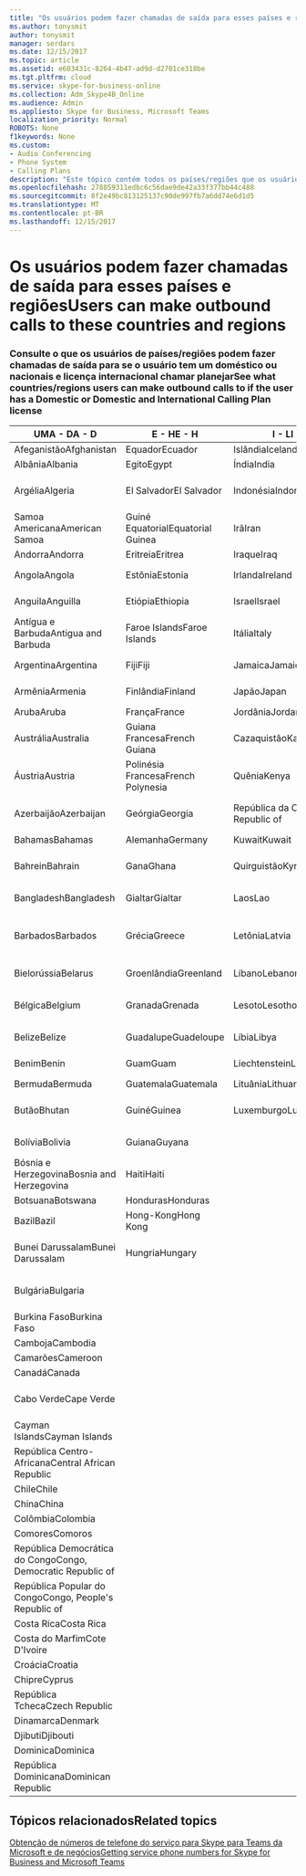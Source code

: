 ```yaml
---
title: "Os usuários podem fazer chamadas de saída para esses países e regiões"
ms.author: tonysmit
author: tonysmit
manager: serdars
ms.date: 12/15/2017
ms.topic: article
ms.assetid: e603431c-8264-4b47-ad9d-d2701ce318be
ms.tgt.pltfrm: cloud
ms.service: skype-for-business-online
ms.collection: Adm_Skype4B_Online
ms.audience: Admin
ms.appliesto: Skype for Business, Microsoft Teams
localization_priority: Normal
ROBOTS: None
f1keywords: None
ms.custom:
- Audio Conferencing
- Phone System
- Calling Plans
description: "Este tópico contém todos os países/regiões que os usuários podem fazer chamadas de saída para que tenham um plano de chamada."
ms.openlocfilehash: 278859311edbc6c56dae9de42a33f377bb44c488
ms.sourcegitcommit: 8f2e49bc813125137c90de997fb7a6dd74e6d1d5
ms.translationtype: MT
ms.contentlocale: pt-BR
ms.lasthandoff: 12/15/2017
---
```

# <a name="users-can-make-outbound-calls-to-these-countries-and-regions"></a><span data-ttu-id="152dd-103">Os usuários podem fazer chamadas de saída para esses países e regiões</span><span class="sxs-lookup"><span data-stu-id="152dd-103">Users can make outbound calls to these countries and regions</span></span>

### <a name="see-what-countriesregions-users-can-make-outbound-calls-to-if-the-user-has-a-domestic-or-domestic-and-international-calling-plan-license"></a><span data-ttu-id="152dd-104">Consulte o que os usuários de países/regiões podem fazer chamadas de saída para se o usuário tem um doméstico ou nacionais e licença internacional chamar planejar</span><span class="sxs-lookup"><span data-stu-id="152dd-104">See what countries/regions users can make outbound calls to if the user has a Domestic or Domestic and International Calling Plan license</span></span>


|<span data-ttu-id="152dd-105">**UMA - D**</span><span class="sxs-lookup"><span data-stu-id="152dd-105">**A - D**</span></span>| <span data-ttu-id="152dd-106">**E - H**</span><span class="sxs-lookup"><span data-stu-id="152dd-106">**E - H**</span></span>|<span data-ttu-id="152dd-107">**I - L**</span><span class="sxs-lookup"><span data-stu-id="152dd-107">**I - L**</span></span>|<span data-ttu-id="152dd-108">**M - O**</span><span class="sxs-lookup"><span data-stu-id="152dd-108">**M - O**</span></span>|<span data-ttu-id="152dd-109">**P - S**</span><span class="sxs-lookup"><span data-stu-id="152dd-109">**P - S**</span></span>|<span data-ttu-id="152dd-110">**T - Z**</span><span class="sxs-lookup"><span data-stu-id="152dd-110">**T - Z**</span></span>|
---|---|---|---|---|---|
|<span data-ttu-id="152dd-111">Afeganistão</span><span class="sxs-lookup"><span data-stu-id="152dd-111">Afghanistan</span></span>|<span data-ttu-id="152dd-112">Equador</span><span class="sxs-lookup"><span data-stu-id="152dd-112">Ecuador</span></span> |<span data-ttu-id="152dd-113">Islândia</span><span class="sxs-lookup"><span data-stu-id="152dd-113">Iceland</span></span> |<span data-ttu-id="152dd-114">Macau</span><span class="sxs-lookup"><span data-stu-id="152dd-114">Macau</span></span> |<span data-ttu-id="152dd-115">Paquistão</span><span class="sxs-lookup"><span data-stu-id="152dd-115">Pakistan</span></span> |<span data-ttu-id="152dd-116">Taiwan</span><span class="sxs-lookup"><span data-stu-id="152dd-116">Taiwan</span></span>   |
|<span data-ttu-id="152dd-117">Albânia</span><span class="sxs-lookup"><span data-stu-id="152dd-117">Albania</span></span>|<span data-ttu-id="152dd-118">Egito</span><span class="sxs-lookup"><span data-stu-id="152dd-118">Egypt</span></span> |<span data-ttu-id="152dd-119">Índia</span><span class="sxs-lookup"><span data-stu-id="152dd-119">India</span></span> |<span data-ttu-id="152dd-120">Macedônia</span><span class="sxs-lookup"><span data-stu-id="152dd-120">Macedonia</span></span> |<span data-ttu-id="152dd-121">Palau</span><span class="sxs-lookup"><span data-stu-id="152dd-121">Palau</span></span> |<span data-ttu-id="152dd-122">Tajiquistão</span><span class="sxs-lookup"><span data-stu-id="152dd-122">Tajikistan</span></span>   |
|<span data-ttu-id="152dd-123">Argélia</span><span class="sxs-lookup"><span data-stu-id="152dd-123">Algeria</span></span>|<span data-ttu-id="152dd-124">El Salvador</span><span class="sxs-lookup"><span data-stu-id="152dd-124">El Salvador</span></span> |<span data-ttu-id="152dd-125">Indonésia</span><span class="sxs-lookup"><span data-stu-id="152dd-125">Indonesia</span></span> |<span data-ttu-id="152dd-126">Malaui</span><span class="sxs-lookup"><span data-stu-id="152dd-126">Malawi</span></span> |<span data-ttu-id="152dd-127">Palestinian Authority</span><span class="sxs-lookup"><span data-stu-id="152dd-127">Palestinian Authority</span></span> |<span data-ttu-id="152dd-128">República Unida da Tanzânia</span><span class="sxs-lookup"><span data-stu-id="152dd-128">Tanzania, United Republic of</span></span>  |
|<span data-ttu-id="152dd-129">Samoa Americana</span><span class="sxs-lookup"><span data-stu-id="152dd-129">American Samoa</span></span>|<span data-ttu-id="152dd-130">Guiné Equatorial</span><span class="sxs-lookup"><span data-stu-id="152dd-130">Equatorial Guinea</span></span> |<span data-ttu-id="152dd-131">Irã</span><span class="sxs-lookup"><span data-stu-id="152dd-131">Iran</span></span> |<span data-ttu-id="152dd-132">Malásia</span><span class="sxs-lookup"><span data-stu-id="152dd-132">Malaysia</span></span> |<span data-ttu-id="152dd-133">Panamá</span><span class="sxs-lookup"><span data-stu-id="152dd-133">Panama</span></span> | <span data-ttu-id="152dd-134">Tailândia</span><span class="sxs-lookup"><span data-stu-id="152dd-134">Thailand</span></span>   |
|<span data-ttu-id="152dd-135">Andorra</span><span class="sxs-lookup"><span data-stu-id="152dd-135">Andorra</span></span> |<span data-ttu-id="152dd-136">Eritreia</span><span class="sxs-lookup"><span data-stu-id="152dd-136">Eritrea</span></span> |<span data-ttu-id="152dd-137">Iraque</span><span class="sxs-lookup"><span data-stu-id="152dd-137">Iraq</span></span> |<span data-ttu-id="152dd-138">Mali</span><span class="sxs-lookup"><span data-stu-id="152dd-138">Mali</span></span> |<span data-ttu-id="152dd-139">Paraguai</span><span class="sxs-lookup"><span data-stu-id="152dd-139">Paraguay</span></span> |<span data-ttu-id="152dd-140">Togo</span><span class="sxs-lookup"><span data-stu-id="152dd-140">Togo</span></span>   |
|<span data-ttu-id="152dd-141">Angola</span><span class="sxs-lookup"><span data-stu-id="152dd-141">Angola</span></span> |<span data-ttu-id="152dd-142">Estônia</span><span class="sxs-lookup"><span data-stu-id="152dd-142">Estonia</span></span> |<span data-ttu-id="152dd-143">Irlanda</span><span class="sxs-lookup"><span data-stu-id="152dd-143">Ireland</span></span> |<span data-ttu-id="152dd-144">Malta</span><span class="sxs-lookup"><span data-stu-id="152dd-144">Malta</span></span> |<span data-ttu-id="152dd-145">Peru</span><span class="sxs-lookup"><span data-stu-id="152dd-145">Peru</span></span> | <span data-ttu-id="152dd-146">Trinidad e Tobago</span><span class="sxs-lookup"><span data-stu-id="152dd-146">Trinidad and Tobago</span></span>  |
|<span data-ttu-id="152dd-147">Anguila</span><span class="sxs-lookup"><span data-stu-id="152dd-147">Anguilla</span></span> |<span data-ttu-id="152dd-148">Etiópia</span><span class="sxs-lookup"><span data-stu-id="152dd-148">Ethiopia</span></span> |<span data-ttu-id="152dd-149">Israel</span><span class="sxs-lookup"><span data-stu-id="152dd-149">Israel</span></span> |<span data-ttu-id="152dd-150">Ilhas Marshall</span><span class="sxs-lookup"><span data-stu-id="152dd-150">Marshall Islands</span></span> | <span data-ttu-id="152dd-151">Filipinas</span><span class="sxs-lookup"><span data-stu-id="152dd-151">Philippines</span></span> | <span data-ttu-id="152dd-152">Turquia</span><span class="sxs-lookup"><span data-stu-id="152dd-152">Turkey</span></span> |
|<span data-ttu-id="152dd-153">Antígua e Barbuda</span><span class="sxs-lookup"><span data-stu-id="152dd-153">Antigua and Barbuda</span></span> | <span data-ttu-id="152dd-154">Faroe Islands</span><span class="sxs-lookup"><span data-stu-id="152dd-154">Faroe Islands</span></span> |<span data-ttu-id="152dd-155">Itália</span><span class="sxs-lookup"><span data-stu-id="152dd-155">Italy</span></span> |<span data-ttu-id="152dd-156">Martinica</span><span class="sxs-lookup"><span data-stu-id="152dd-156">Martinique</span></span> |<span data-ttu-id="152dd-157">Polônia</span><span class="sxs-lookup"><span data-stu-id="152dd-157">Poland</span></span> |<span data-ttu-id="152dd-158">Turcomenistão</span><span class="sxs-lookup"><span data-stu-id="152dd-158">Turkmenistan</span></span> |
|<span data-ttu-id="152dd-159">Argentina</span><span class="sxs-lookup"><span data-stu-id="152dd-159">Argentina</span></span>|<span data-ttu-id="152dd-160">Fiji</span><span class="sxs-lookup"><span data-stu-id="152dd-160">Fiji</span></span> |<span data-ttu-id="152dd-161">Jamaica</span><span class="sxs-lookup"><span data-stu-id="152dd-161">Jamaica</span></span> |<span data-ttu-id="152dd-162">Maurício</span><span class="sxs-lookup"><span data-stu-id="152dd-162">Mauritius</span></span> |<span data-ttu-id="152dd-163">Portugal</span><span class="sxs-lookup"><span data-stu-id="152dd-163">Portugal</span></span> |<span data-ttu-id="152dd-164">Turcos e Caicos</span><span class="sxs-lookup"><span data-stu-id="152dd-164">Turks and Caicos</span></span>   |
|<span data-ttu-id="152dd-165">Armênia</span><span class="sxs-lookup"><span data-stu-id="152dd-165">Armenia</span></span> |<span data-ttu-id="152dd-166">Finlândia</span><span class="sxs-lookup"><span data-stu-id="152dd-166">Finland</span></span> |<span data-ttu-id="152dd-167">Japão</span><span class="sxs-lookup"><span data-stu-id="152dd-167">Japan</span></span> |<span data-ttu-id="152dd-168">Mayotte</span><span class="sxs-lookup"><span data-stu-id="152dd-168">Mayotte</span></span> | <span data-ttu-id="152dd-169">Porto Rico</span><span class="sxs-lookup"><span data-stu-id="152dd-169">Puerto Rico</span></span> |<span data-ttu-id="152dd-170">Uganda</span><span class="sxs-lookup"><span data-stu-id="152dd-170">Uganda</span></span>  |
|<span data-ttu-id="152dd-171">Aruba</span><span class="sxs-lookup"><span data-stu-id="152dd-171">Aruba</span></span> |<span data-ttu-id="152dd-172">França</span><span class="sxs-lookup"><span data-stu-id="152dd-172">France</span></span> |<span data-ttu-id="152dd-173">Jordânia</span><span class="sxs-lookup"><span data-stu-id="152dd-173">Jordan</span></span> |<span data-ttu-id="152dd-174">México</span><span class="sxs-lookup"><span data-stu-id="152dd-174">Mexico</span></span> |<span data-ttu-id="152dd-175">Catar</span><span class="sxs-lookup"><span data-stu-id="152dd-175">Qatar</span></span> | <span data-ttu-id="152dd-176">Ucrânia</span><span class="sxs-lookup"><span data-stu-id="152dd-176">Ukraine</span></span>   |
|<span data-ttu-id="152dd-177">Austrália</span><span class="sxs-lookup"><span data-stu-id="152dd-177">Australia</span></span> |<span data-ttu-id="152dd-178">Guiana Francesa</span><span class="sxs-lookup"><span data-stu-id="152dd-178">French Guiana</span></span> |<span data-ttu-id="152dd-179">Cazaquistão</span><span class="sxs-lookup"><span data-stu-id="152dd-179">Kazakhstan</span></span> |<span data-ttu-id="152dd-180">Micronésia</span><span class="sxs-lookup"><span data-stu-id="152dd-180">Micronesia</span></span> |<span data-ttu-id="152dd-181">Reunião</span><span class="sxs-lookup"><span data-stu-id="152dd-181">Reunion</span></span> |<span data-ttu-id="152dd-182">Emirados Árabes Unidos (EAU)</span><span class="sxs-lookup"><span data-stu-id="152dd-182">United Arab Emirates (U.A.E)</span></span>  |
|<span data-ttu-id="152dd-183">Áustria</span><span class="sxs-lookup"><span data-stu-id="152dd-183">Austria</span></span> |<span data-ttu-id="152dd-184">Polinésia Francesa</span><span class="sxs-lookup"><span data-stu-id="152dd-184">French Polynesia</span></span> |<span data-ttu-id="152dd-185">Quênia</span><span class="sxs-lookup"><span data-stu-id="152dd-185">Kenya</span></span> |<span data-ttu-id="152dd-186">Moldávia, República da</span><span class="sxs-lookup"><span data-stu-id="152dd-186">Moldova, Republic of</span></span> |<span data-ttu-id="152dd-187">Romênia</span><span class="sxs-lookup"><span data-stu-id="152dd-187">Romania</span></span> |<span data-ttu-id="152dd-188">Reino Unido (U.K.)</span><span class="sxs-lookup"><span data-stu-id="152dd-188">United Kingdom (U.K.)</span></span> |
|<span data-ttu-id="152dd-189">Azerbaijão</span><span class="sxs-lookup"><span data-stu-id="152dd-189">Azerbaijan</span></span> |<span data-ttu-id="152dd-190">Geórgia</span><span class="sxs-lookup"><span data-stu-id="152dd-190">Georgia</span></span> |<span data-ttu-id="152dd-191">República da Coreia</span><span class="sxs-lookup"><span data-stu-id="152dd-191">Korea, Republic of</span></span> |<span data-ttu-id="152dd-192">Mônaco</span><span class="sxs-lookup"><span data-stu-id="152dd-192">Monaco</span></span> | <span data-ttu-id="152dd-193">Federação Russa</span><span class="sxs-lookup"><span data-stu-id="152dd-193">Russian Federation</span></span> |<span data-ttu-id="152dd-194">Estados Unidos</span><span class="sxs-lookup"><span data-stu-id="152dd-194">United States (U.S.)</span></span>  |
|<span data-ttu-id="152dd-195">Bahamas</span><span class="sxs-lookup"><span data-stu-id="152dd-195">Bahamas</span></span> |<span data-ttu-id="152dd-196">Alemanha</span><span class="sxs-lookup"><span data-stu-id="152dd-196">Germany</span></span> |<span data-ttu-id="152dd-197">Kuwait</span><span class="sxs-lookup"><span data-stu-id="152dd-197">Kuwait</span></span> |<span data-ttu-id="152dd-198">Mongólia</span><span class="sxs-lookup"><span data-stu-id="152dd-198">Mongolia</span></span> |<span data-ttu-id="152dd-199">Ruanda</span><span class="sxs-lookup"><span data-stu-id="152dd-199">Rwanda</span></span> | <span data-ttu-id="152dd-200">Uruguai</span><span class="sxs-lookup"><span data-stu-id="152dd-200">Uruguay</span></span> |
|<span data-ttu-id="152dd-201">Bahrein</span><span class="sxs-lookup"><span data-stu-id="152dd-201">Bahrain</span></span> |<span data-ttu-id="152dd-202">Gana</span><span class="sxs-lookup"><span data-stu-id="152dd-202">Ghana</span></span> |<span data-ttu-id="152dd-203">Quirguistão</span><span class="sxs-lookup"><span data-stu-id="152dd-203">Kyrgyzstan</span></span> |<span data-ttu-id="152dd-204">Montenegro</span><span class="sxs-lookup"><span data-stu-id="152dd-204">Montenegro</span></span> | <span data-ttu-id="152dd-205">São Cristóvão e Nevis</span><span class="sxs-lookup"><span data-stu-id="152dd-205">Saint Kitts and Nevis</span></span> |<span data-ttu-id="152dd-206">Uzbequistão</span><span class="sxs-lookup"><span data-stu-id="152dd-206">Uzbekistan</span></span>  |
|<span data-ttu-id="152dd-207">Bangladesh</span><span class="sxs-lookup"><span data-stu-id="152dd-207">Bangladesh</span></span> |<span data-ttu-id="152dd-208">Gialtar</span><span class="sxs-lookup"><span data-stu-id="152dd-208">Gialtar</span></span> |<span data-ttu-id="152dd-209">Laos</span><span class="sxs-lookup"><span data-stu-id="152dd-209">Lao</span></span> |<span data-ttu-id="152dd-210">Montserrat</span><span class="sxs-lookup"><span data-stu-id="152dd-210">Montserrat</span></span> | <span data-ttu-id="152dd-211">Santa Lúcia</span><span class="sxs-lookup"><span data-stu-id="152dd-211">Saint Lucia</span></span> |<span data-ttu-id="152dd-212">Cidade do Vaticano</span><span class="sxs-lookup"><span data-stu-id="152dd-212">Vatican City State</span></span>  |
|<span data-ttu-id="152dd-213">Barbados</span><span class="sxs-lookup"><span data-stu-id="152dd-213">Barbados</span></span> |<span data-ttu-id="152dd-214">Grécia</span><span class="sxs-lookup"><span data-stu-id="152dd-214">Greece</span></span> |<span data-ttu-id="152dd-215">Letônia</span><span class="sxs-lookup"><span data-stu-id="152dd-215">Latvia</span></span> |<span data-ttu-id="152dd-216">Marrocos</span><span class="sxs-lookup"><span data-stu-id="152dd-216">Morocco</span></span> |<span data-ttu-id="152dd-217">São Vicente e Granadinas</span><span class="sxs-lookup"><span data-stu-id="152dd-217">Saint Vincent and the Grenadines</span></span> |<span data-ttu-id="152dd-218">Venezuela</span><span class="sxs-lookup"><span data-stu-id="152dd-218">Venezuela</span></span>   |
|<span data-ttu-id="152dd-219">Bielorússia</span><span class="sxs-lookup"><span data-stu-id="152dd-219">Belarus</span></span> |<span data-ttu-id="152dd-220">Groenlândia</span><span class="sxs-lookup"><span data-stu-id="152dd-220">Greenland</span></span> |<span data-ttu-id="152dd-221">Líbano</span><span class="sxs-lookup"><span data-stu-id="152dd-221">Lebanon</span></span> |<span data-ttu-id="152dd-222">Moçambique</span><span class="sxs-lookup"><span data-stu-id="152dd-222">Mozambique</span></span> | <span data-ttu-id="152dd-223">San Marino</span><span class="sxs-lookup"><span data-stu-id="152dd-223">San Marino</span></span> |<span data-ttu-id="152dd-224">Vietnã</span><span class="sxs-lookup"><span data-stu-id="152dd-224">Viet Nam</span></span>  |
|<span data-ttu-id="152dd-225">Bélgica</span><span class="sxs-lookup"><span data-stu-id="152dd-225">Belgium</span></span> |<span data-ttu-id="152dd-226">Granada</span><span class="sxs-lookup"><span data-stu-id="152dd-226">Grenada</span></span> |<span data-ttu-id="152dd-227">Lesoto</span><span class="sxs-lookup"><span data-stu-id="152dd-227">Lesotho</span></span> |<span data-ttu-id="152dd-228">Myanmar</span><span class="sxs-lookup"><span data-stu-id="152dd-228">Myanmar</span></span> | <span data-ttu-id="152dd-229">Arábia Saudita</span><span class="sxs-lookup"><span data-stu-id="152dd-229">Saudi Arabia</span></span> | <span data-ttu-id="152dd-230">Ilhas Virgens (Britânicas)</span><span class="sxs-lookup"><span data-stu-id="152dd-230">Virgin Islands (British)</span></span> |
|<span data-ttu-id="152dd-231">Belize</span><span class="sxs-lookup"><span data-stu-id="152dd-231">Belize</span></span> |<span data-ttu-id="152dd-232">Guadalupe</span><span class="sxs-lookup"><span data-stu-id="152dd-232">Guadeloupe</span></span> |<span data-ttu-id="152dd-233">Líbia</span><span class="sxs-lookup"><span data-stu-id="152dd-233">Libya</span></span> |<span data-ttu-id="152dd-234">Namíbia</span><span class="sxs-lookup"><span data-stu-id="152dd-234">Namibia</span></span> |<span data-ttu-id="152dd-235">Senegal</span><span class="sxs-lookup"><span data-stu-id="152dd-235">Senegal</span></span> | <span data-ttu-id="152dd-236">Ilhas Virgens (Estados Unidos)</span><span class="sxs-lookup"><span data-stu-id="152dd-236">Virgin Islands (U.S.)</span></span>  |
|<span data-ttu-id="152dd-237">Benim</span><span class="sxs-lookup"><span data-stu-id="152dd-237">Benin</span></span> |<span data-ttu-id="152dd-238">Guam</span><span class="sxs-lookup"><span data-stu-id="152dd-238">Guam</span></span> |<span data-ttu-id="152dd-239">Liechtenstein</span><span class="sxs-lookup"><span data-stu-id="152dd-239">Liechtenstein</span></span> |<span data-ttu-id="152dd-240">Nepal</span><span class="sxs-lookup"><span data-stu-id="152dd-240">Nepal</span></span> | <span data-ttu-id="152dd-241">Sérvia</span><span class="sxs-lookup"><span data-stu-id="152dd-241">Serbia</span></span> | <span data-ttu-id="152dd-242">Ilhas Wallis e Futuna</span><span class="sxs-lookup"><span data-stu-id="152dd-242">Wallis and Futuna Islands</span></span>  |
|<span data-ttu-id="152dd-243">Bermuda</span><span class="sxs-lookup"><span data-stu-id="152dd-243">Bermuda</span></span> |<span data-ttu-id="152dd-244">Guatemala</span><span class="sxs-lookup"><span data-stu-id="152dd-244">Guatemala</span></span> |<span data-ttu-id="152dd-245">Lituânia</span><span class="sxs-lookup"><span data-stu-id="152dd-245">Lithuania</span></span> |<span data-ttu-id="152dd-246">Países Baixos</span><span class="sxs-lookup"><span data-stu-id="152dd-246">Netherlands</span></span> |<span data-ttu-id="152dd-247">Cingapura</span><span class="sxs-lookup"><span data-stu-id="152dd-247">Singapore</span></span> |<span data-ttu-id="152dd-248">Iêmen</span><span class="sxs-lookup"><span data-stu-id="152dd-248">Yemen</span></span> |
|<span data-ttu-id="152dd-249">Butão</span><span class="sxs-lookup"><span data-stu-id="152dd-249">Bhutan</span></span> |<span data-ttu-id="152dd-250">Guiné</span><span class="sxs-lookup"><span data-stu-id="152dd-250">Guinea</span></span> |<span data-ttu-id="152dd-251">Luxemburgo</span><span class="sxs-lookup"><span data-stu-id="152dd-251">Luxembourg</span></span> |<span data-ttu-id="152dd-252">Antilhas Holandesas</span><span class="sxs-lookup"><span data-stu-id="152dd-252">Netherlands Antilles</span></span> |<span data-ttu-id="152dd-253">Eslováquia</span><span class="sxs-lookup"><span data-stu-id="152dd-253">Slovakia</span></span> |<span data-ttu-id="152dd-254">Zâmbia</span><span class="sxs-lookup"><span data-stu-id="152dd-254">Zambia</span></span>  |
|<span data-ttu-id="152dd-255">Bolívia</span><span class="sxs-lookup"><span data-stu-id="152dd-255">Bolivia</span></span> |<span data-ttu-id="152dd-256">Guiana</span><span class="sxs-lookup"><span data-stu-id="152dd-256">Guyana</span></span>| |<span data-ttu-id="152dd-257">Nova Caledônia</span><span class="sxs-lookup"><span data-stu-id="152dd-257">New Caledonia</span></span> |<span data-ttu-id="152dd-258">Eslovênia</span><span class="sxs-lookup"><span data-stu-id="152dd-258">Slovenia</span></span> |<span data-ttu-id="152dd-259">Zimbábue</span><span class="sxs-lookup"><span data-stu-id="152dd-259">Zimbabwe</span></span> |
|<span data-ttu-id="152dd-260">Bósnia e Herzegovina</span><span class="sxs-lookup"><span data-stu-id="152dd-260">Bosnia and Herzegovina</span></span> |<span data-ttu-id="152dd-261">Haiti</span><span class="sxs-lookup"><span data-stu-id="152dd-261">Haiti</span></span> ||<span data-ttu-id="152dd-262">Nova Zelândia</span><span class="sxs-lookup"><span data-stu-id="152dd-262">New Zealand</span></span> |<span data-ttu-id="152dd-263">África do Sul</span><span class="sxs-lookup"><span data-stu-id="152dd-263">South Africa</span></span> | 
|<span data-ttu-id="152dd-264">Botsuana</span><span class="sxs-lookup"><span data-stu-id="152dd-264">Botswana</span></span> |<span data-ttu-id="152dd-265">Honduras</span><span class="sxs-lookup"><span data-stu-id="152dd-265">Honduras</span></span> ||<span data-ttu-id="152dd-266">Nicarágua</span><span class="sxs-lookup"><span data-stu-id="152dd-266">Nicaragua</span></span> |<span data-ttu-id="152dd-267">Espanha</span><span class="sxs-lookup"><span data-stu-id="152dd-267">Spain</span></span> |
|<span data-ttu-id="152dd-268">Bazil</span><span class="sxs-lookup"><span data-stu-id="152dd-268">Bazil</span></span> |<span data-ttu-id="152dd-269">Hong-Kong</span><span class="sxs-lookup"><span data-stu-id="152dd-269">Hong Kong</span></span> ||<span data-ttu-id="152dd-270">Níger</span><span class="sxs-lookup"><span data-stu-id="152dd-270">Niger</span></span> |<span data-ttu-id="152dd-271">Sri Lanka</span><span class="sxs-lookup"><span data-stu-id="152dd-271">Sri Lanka</span></span> | 
|<span data-ttu-id="152dd-272">Bunei Darussalam</span><span class="sxs-lookup"><span data-stu-id="152dd-272">Bunei Darussalam</span></span> |<span data-ttu-id="152dd-273">Hungria</span><span class="sxs-lookup"><span data-stu-id="152dd-273">Hungary</span></span> ||<span data-ttu-id="152dd-274">Nigéria</span><span class="sxs-lookup"><span data-stu-id="152dd-274">Nigeria</span></span> |<span data-ttu-id="152dd-275">Saint-Pierre e Miquelon</span><span class="sxs-lookup"><span data-stu-id="152dd-275">St. Pierre and Miquelon</span></span> | 
|<span data-ttu-id="152dd-276">Bulgária</span><span class="sxs-lookup"><span data-stu-id="152dd-276">Bulgaria</span></span> |||<span data-ttu-id="152dd-277">Ilhas Marianas do Norte</span><span class="sxs-lookup"><span data-stu-id="152dd-277">Northern Mariana Islands</span></span> |<span data-ttu-id="152dd-278">Sudão</span><span class="sxs-lookup"><span data-stu-id="152dd-278">Sudan</span></span> |
|<span data-ttu-id="152dd-279">Burkina Faso</span><span class="sxs-lookup"><span data-stu-id="152dd-279">Burkina Faso</span></span> |||<span data-ttu-id="152dd-280">Noruega</span><span class="sxs-lookup"><span data-stu-id="152dd-280">Norway</span></span> |<span data-ttu-id="152dd-281">Suriname</span><span class="sxs-lookup"><span data-stu-id="152dd-281">Suriname</span></span> |
|<span data-ttu-id="152dd-282">Camboja</span><span class="sxs-lookup"><span data-stu-id="152dd-282">Cambodia</span></span> |||<span data-ttu-id="152dd-283">Omã</span><span class="sxs-lookup"><span data-stu-id="152dd-283">Oman</span></span> |<span data-ttu-id="152dd-284">Suazilândia</span><span class="sxs-lookup"><span data-stu-id="152dd-284">Swaziland</span></span> | 
|<span data-ttu-id="152dd-285">Camarões</span><span class="sxs-lookup"><span data-stu-id="152dd-285">Cameroon</span></span> ||||<span data-ttu-id="152dd-286">Suécia</span><span class="sxs-lookup"><span data-stu-id="152dd-286">Sweden</span></span> |
|<span data-ttu-id="152dd-287">Canadá</span><span class="sxs-lookup"><span data-stu-id="152dd-287">Canada</span></span> ||||<span data-ttu-id="152dd-288">Suíça</span><span class="sxs-lookup"><span data-stu-id="152dd-288">Switzerland</span></span> | 
|<span data-ttu-id="152dd-289">Cabo Verde</span><span class="sxs-lookup"><span data-stu-id="152dd-289">Cape Verde</span></span> ||||<span data-ttu-id="152dd-290">República Árabe da Síria</span><span class="sxs-lookup"><span data-stu-id="152dd-290">Syrian Arab Republic</span></span> |
|<span data-ttu-id="152dd-291">Cayman Islands</span><span class="sxs-lookup"><span data-stu-id="152dd-291">Cayman Islands</span></span> |
|<span data-ttu-id="152dd-292">República Centro-Africana</span><span class="sxs-lookup"><span data-stu-id="152dd-292">Central African Republic</span></span> |
|<span data-ttu-id="152dd-293">Chile</span><span class="sxs-lookup"><span data-stu-id="152dd-293">Chile</span></span> |
|<span data-ttu-id="152dd-294">China</span><span class="sxs-lookup"><span data-stu-id="152dd-294">China</span></span> |
|<span data-ttu-id="152dd-295">Colômbia</span><span class="sxs-lookup"><span data-stu-id="152dd-295">Colombia</span></span> |
|<span data-ttu-id="152dd-296">Comores</span><span class="sxs-lookup"><span data-stu-id="152dd-296">Comoros</span></span> |
|<span data-ttu-id="152dd-297">República Democrática do Congo</span><span class="sxs-lookup"><span data-stu-id="152dd-297">Congo, Democratic Republic of</span></span> |
|<span data-ttu-id="152dd-298">República Popular do Congo</span><span class="sxs-lookup"><span data-stu-id="152dd-298">Congo, People's Republic of</span></span> |
|<span data-ttu-id="152dd-299">Costa Rica</span><span class="sxs-lookup"><span data-stu-id="152dd-299">Costa Rica</span></span> |
|<span data-ttu-id="152dd-300">Costa do Marfim</span><span class="sxs-lookup"><span data-stu-id="152dd-300">Cote D'Ivoire</span></span> |
|<span data-ttu-id="152dd-301">Croácia</span><span class="sxs-lookup"><span data-stu-id="152dd-301">Croatia</span></span> |
|<span data-ttu-id="152dd-302">Chipre</span><span class="sxs-lookup"><span data-stu-id="152dd-302">Cyprus</span></span> |
|<span data-ttu-id="152dd-303">República Tcheca</span><span class="sxs-lookup"><span data-stu-id="152dd-303">Czech Republic</span></span> |
|<span data-ttu-id="152dd-304">Dinamarca</span><span class="sxs-lookup"><span data-stu-id="152dd-304">Denmark</span></span> |
|<span data-ttu-id="152dd-305">Djibuti</span><span class="sxs-lookup"><span data-stu-id="152dd-305">Djibouti</span></span> |
|<span data-ttu-id="152dd-306">Dominica</span><span class="sxs-lookup"><span data-stu-id="152dd-306">Dominica</span></span> |
|<span data-ttu-id="152dd-307">República Dominicana</span><span class="sxs-lookup"><span data-stu-id="152dd-307">Dominican Republic</span></span> |

## <a name="related-topics"></a><span data-ttu-id="152dd-308">Tópicos relacionados</span><span class="sxs-lookup"><span data-stu-id="152dd-308">Related topics</span></span>

[<span data-ttu-id="152dd-309">Obtenção de números de telefone do serviço para Skype para Teams da Microsoft e de negócios</span><span class="sxs-lookup"><span data-stu-id="152dd-309">Getting service phone numbers for Skype for Business and Microsoft Teams</span></span>](../what-is-phone-system-in-office-365/getting-service-phone-numbers.md)

